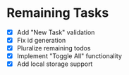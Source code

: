 # Remaining Tasks

- [x] Add "New Task" validation
- [x] Fix id generation
- [x] Pluralize remaining todos
- [x] Implement "Toggle All" functionality
- [x] Add local storage support
